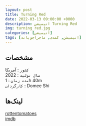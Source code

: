 ```yaml
---
layout: post
title: Turning Red
date: 2022-03-13 09:00:00 +0000
description: انیمیشن Turning Red
img: turning_red.jpg
categories: [انیمیشن]
tags: [انیمیشن, کمدی, ماجراجویانه]
---
```


## مشخصات

`کشور` : آمریکا  
`سال تولید` : 2022  
`مدت زمان` : 1h 40m  
`کارگردان` : Domee Shi

## لینک‌ها

[rottentomatoes](https://www.rottentomatoes.com/m/turning_red)  
[imdb](https://www.imdb.com/title/tt8097030)